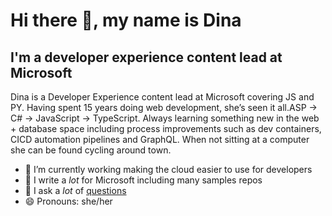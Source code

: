 # Hi there 👋, my name is Dina

## I'm a developer experience content lead at Microsoft

Dina is a Developer Experience content lead at Microsoft covering JS and PY. Having spent 15 years doing web development, she’s seen it all.ASP -> C# -> JavaScript -> TypeScript. Always learning something new in the web + database space including process improvements such as dev containers, CICD automation pipelines and GraphQL. When not sitting at a computer she can be found cycling around town.

- 🔭 I’m currently working making the cloud easier to use for developers
- 📄 I write a _lot_ for Microsoft including many samples repos
- 📣 I ask a _lot_ of [questions](https://stackoverflow.com/)
- 😄 Pronouns: she/her
